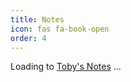 ```yaml
---
title: Notes
icon: fas fa-book-open
order: 4
---
```


Loading to [Toby's Notes](https://notes.tobyqin.cn/) ...

<script>window.location.href = 'https://notes.tobyqin.cn/';</script>
